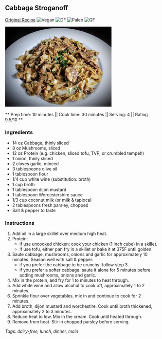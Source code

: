 ## Cabbage Stroganoff

[Original Recipe](https://www.reddit.com/r/veganrecipes/comments/c0d5fp/cabbage_stroganoff_heres_a_simple_and_quick_lunch/)
![Vegan](https://img.shields.io/badge/-Vegan-brightgreen.svg)
![DF](https://img.shields.io/badge/-Dairy--free-blue.svg)
![Paleo](https://img.shields.io/badge/-Paleo-blueviolet.svg)
![GF](https://img.shields.io/badge/-Gluten--free-yellow.svg)

![Picture](../img/cabbage_stroganoff.jpg)

** Prep time: 10 minutes || Cook time: 30 minutes || Serving: 4 || Rating 9.5/10 **

### Ingredients

- 14 oz Cabbage, thinly sliced
- 8 oz Mushrooms, sliced
- 12 oz Protein (e.g. chicken, sliced tofu, TVP, or crumbled tempeh)
- 1 onion, thinly sliced
- 2 cloves garlic, minced
- 3 tablespoons olive oil
- 1 tablespoon flour
- 1/4 cup white wine (substitution: broth)
- 1 cup broth
- 1 tablespoon dijon mustard
- 1 tablespoon Worcestershire sauce
- 1/3 cup coconut milk (or milk & tapioca)
- 2 tablespoons fresh parsley, chopped
- Salt & pepper to taste

### Instructions

1. Add oil in a large skillet over medium high heat. 
2. Protein: 
	- If use uncooked chicken: cook your chicken (1 inch cube) in a skillet. 
	- If use tofu, either pan fry in a skillet or bake it at 375F until golden.
3. Saute cabbage, mushrooms, onions and garlic for approximately 10 minutes. Season well with salt & pepper. 
	- if you prefer the cabbage to be crunchy: follow step 3. 
	- if you prefer a softer cabbage: saute it alone for 5 minutes before adding mushrooms, onions and garlic.
4. Mix in the protein, and fry for 1 to minutes to heat through.
5. Add white wine and allow alcohol to cook off, approximately 1 to 2 minutes.
6. Sprinkle flour over vegetables, mix in and continue to cook for 2 minutes.
7. Add broth, dijon mustard and worchestire. Cook until broth thickened, approximately 2 to 3 minutes.
8. Reduce heat to low. Mix in the cream. Cook until heated through.
9. Remove from heat. Stir in chopped parsley before serving.

_Tags: dairy-free, lunch, dinner, main_